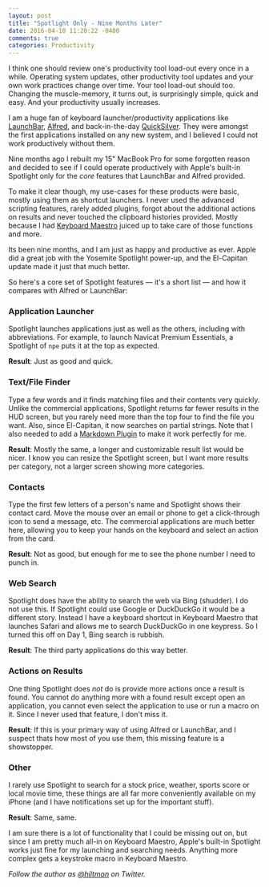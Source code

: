 ```yaml
---
layout: post
title: "Spotlight Only - Nine Months Later"
date: 2016-04-10 11:20:22 -0400
comments: true
categories: Productivity
---
```


<span class="light">I think one should review one's productivity tool load-out every once in a while. Operating system updates, other productivity tool updates and your own work practices change over time. Your tool load-out should too. Changing the muscle-memory, it turns out, is surprisingly simple, quick and easy. And your productivity usually increases.</span>

I am a huge fan of keyboard launcher/productivity applications like [LaunchBar](https://www.obdev.at/products/launchbar/index.html), [Alfred](https://www.alfredapp.com), and back-in-the-day [QuickSilver](https://qsapp.com). They were amongst the first applications installed on any new system, and I believed I could not work productively without them.

Nine months ago I rebuilt my 15" MacBook Pro for some forgotten reason and decided to see if I could operate productively with Apple's built-in Spotlight only for the *core* features that LaunchBar and Alfred provided.

<span class="light">To make it clear though, my use-cases for these products were basic, mostly using them as shortcut launchers. I never used the advanced scripting features, rarely added plugins, forgot about the additional actions on results and never touched the clipboard histories provided. Mostly because I had [Keyboard Maestro](http://www.keyboardmaestro.com/main/) juiced up to take care of those functions and more.</span>

Its been nine months, and I am just as happy and productive as ever. Apple did a great job with the Yosemite Spotlight power-up, and the El-Capitan update made it just that much better.

So here's a core set of Spotlight features — it's a short list — and how it compares with Alfred or LaunchBar:

### Application Launcher

Spotlight launches applications just as well as the others, including with abbreviations. For example, to launch Navicat Premium Essentials, a Spotlight of `npe` puts it at the top as expected.

<span class="light">**Result**: Just as good and quick.</span>
	
### Text/File Finder

Type a few words and it finds matching files and their contents very quickly. Unlike the commercial applications, Spotlight returns far fewer results in the HUD screen, but you rarely need more than the top four to find the file you want. Also, since El-Capitan, it now searches on partial strings. Note that I also needed to add a [Markdown Plugin](https://hiltmon.com/blog/2015/11/17/a-yosemite-markdown-spotlight-importer/) to make it work perfectly for me.

<span class="light">**Result**: Mostly the same, a longer and customizable result list would be nicer. I know you can resize the Spotlight screen, but I want more results per category, not a larger screen showing more categories.</span>
	
### Contacts

Type the first few letters of a person's name and Spotlight shows their contact card. Move the mouse over an email or phone to get a click-through icon to send a message, etc. The commercial applications are much better here, allowing you to keep your hands on the keyboard and select an action from the card.

<span class="light">**Result**: Not as good, but enough for me to see the phone number I need to punch in.</span>
	
### Web Search

Spotlight does have the ability to search the web via Bing (shudder). I do not use this. If Spotlight could use Google or DuckDuckGo it would be a different story. Instead I have a keyboard shortcut in Keyboard Maestro that launches Safari and allows me to search DuckDuckGo in one keypress. So I turned this off on Day 1, Bing search is rubbish.

<span class="light">**Result**: The third party applications do this way better.</span>
	
### Actions on Results

One thing Spotlight does *not* do is provide more actions once a result is found. You cannot do anything more with a found result except open an application, you cannot even select the application to use or run a macro on it. Since I never used that feature, I don't miss it.

<span class="light">**Result**: If this is your primary way of using Alfred or LaunchBar, and I suspect thats how most of you use them, this missing feature is a showstopper.</span>
	
### Other

I rarely use Spotlight to search for a stock price, weather, sports score or local movie time, these things are all far more conveniently available on my iPhone (and I have notifications set up for the important stuff).

<span class="light">**Result**: Same, same.</span>

I am sure there is a lot of functionality that I could be missing out on, but since I am pretty much all-in on Keyboard Maestro, Apple's built-in Spotlight works just fine for my launching and searching needs. Anything more complex gets a keystroke macro in Keyboard Maestro.

*Follow the author as [@hiltmon](https://twitter.com/hiltmon) on Twitter.*